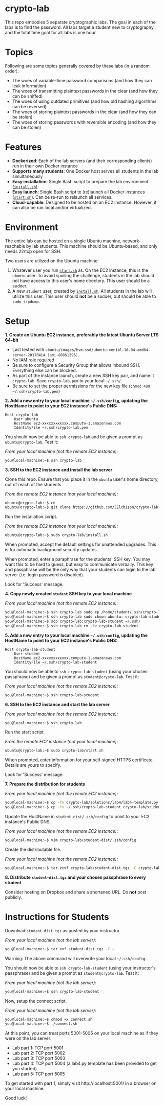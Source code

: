 crypto-lab
==========

This repo embodies 5 separate cryptographic labs.  The goal in each of the labs is to find the password.  All labs target a student new to cryptography, and the total time goal for all labs is one hour.


# Topics

Following are some topics generally covered by these labs (in a random order):

* The woes of variable-time password comparisons (and how they can leak information)
* The woes of transmitting plaintext passwords in the clear (and how they can be sniffed)
* The woes of using outdated primitives (and how old hashing algorithms can be reversed)
* The woes of storing plaintext passwords in the clear (and how they can be stolen)
* The woes of storing passwords with reversible encoding (and how they can be stolen)


# Features

* **Dockerized**:  Each of the lab servers (and their corresponding clients) run in their own Docker instance
* **Supports many students**:  One Docker host serves all students in the lab simultaneously
* **Easy installation**:  Single Bash script to prepare the lab environment ([`install.sh`](install.sh))
* **Easy launch**:  Single Bash script to (re)launch all Docker instances ([`start.sh`](start.sh)).  Can be re-run to relaunch all services.
* **Cloud-capable**:  Designed to be hosted on an EC2 instance.  However, it can also be run local and/or virtualized.


# Environment

The entire lab can be hosted on a single Ubuntu machine, network-reachable by lab students.  This machine should be Ubuntu-based, and only needs 22/tcp open for SSH.

Two users are utilized on the Ubuntu machine:

1. Whatever user you run [`start.sh`](start.sh) as.  On the EC2 instance, this is the `ubuntu` user.  To avoid spoiling the challenge, students in the lab should not have access to this user's home directory.  This user should be a sudoer.
2. A new `student` user, created by [`install.sh`](install.sh).  All students in the lab will utilize this user.  This user should **not** be a sudoer, but should be able to `sudo tcpdump`.


# Setup

**1. Create an Ubuntu EC2 instance, preferably the latest Ubuntu Server LTS 64-bit**

* Last tested with `ubuntu/images/hvm-ssd/ubuntu-xenial-16.04-amd64-server-20170414 (ami-80861296)`.
* No IAM role required
* Be sure to configure a Security Group that allows inbound SSH.  Everything else can be blocked.
* As part of the instance launch, create a new SSH key pair, and name it `crypto-lab`.  Save `crypto-lab.pem` to your local `~/.ssh/`.
* Be sure to set the proper permissions for the new key file (`chmod 400 ~/.ssh/crypto-lab.pem`)

**2. Add a new entry to your local machine `~/.ssh/config`, updating the HostName to point to your EC2 instance's Public DNS:**

```
Host crypto-lab
    User ubuntu
    HostName ec2-xxxxxxxxxxxx.compute-1.amazonaws.com
    IdentityFile ~/.ssh/crypto-lab.pem
```

You should now be able to `ssh crypto-lab` and be given a prompt as `ubuntu@crypto-lab`.  Test it:

*From your local machine (not the remote EC2 instance):*
```bash
you@local-machine:~$ ssh crypto-lab
```

**3. SSH to the EC2 instance and install the lab server**

Clone this repo.  Ensure that you place it in the `ubuntu` user's home directory, out of reach of the students.

*From the remote EC2 instance (not your local machine):*
```bash
ubuntu@crypto-lab:~$ cd
ubuntu@crypto-lab:~$ git clone https://github.com/JElchison/crypto-lab.git
```

Run the installation script.

*From the remote EC2 instance (not your local machine):*
```bash
ubuntu@crypto-lab:~$ sudo crypto-lab/install.sh
```

When prompted, accept the default settings for unattended upgrades.  This is for automatic background security updates.

When prompted, enter a paraphrase for the students' SSH key.  You may want this to be hard to guess, but easy to communicate verbally.  This key and passphrase will be the only way that your students can login to the lab server (i.e. login password is disabled).

Look for 'Success' message.

**4. Copy newly created `student` SSH key to your local machine**

*From your local machine (not the remote EC2 instance):*
```bash
you@local-machine:~$ ssh crypto-lab sudo cp /home/student/.ssh/crypto-lab-student .
you@local-machine:~$ ssh crypto-lab sudo chown ubuntu: crypto-lab-student
you@local-machine:~$ scp crypto-lab:crypto-lab-student ~/.ssh/
you@local-machine:~$ ssh crypto-lab rm -fv crypto-lab-student
```

**5. Add a new entry to your local machine `~/.ssh/config`, updating the HostName to point to your EC2 instance's Public DNS:**

```
Host crypto-lab-student
    User student
    HostName ec2-xxxxxxxxxxxx.compute-1.amazonaws.com
    IdentityFile ~/.ssh/crypto-lab-student
```

You should now be able to `ssh crypto-lab-student` (using your chosen passphrase) and be given a prompt as `student@crypto-lab`.  Test it:

*From your local machine (not the remote EC2 instance):*
```bash
you@local-machine:~$ ssh crypto-lab-student
```

**6. SSH to the EC2 instance and start the lab server**

*From your local machine (not the remote EC2 instance):*
```bash
you@local-machine:~$ ssh crypto-lab
```

Run the start script.

*From the remote EC2 instance (not your local machine):*
```bash
ubuntu@crypto-lab:~$ sudo crypto-lab/start.sh
```

When prompted, enter information for your self-signed HTTPS certificate.  Details are yours to specify.

Look for 'Success' message.

**7. Prepare the distribution for students**

*From your local machine (not the remote EC2 instance):*
```bash
you@local-machine:~$ cp -fv crypto-lab/solutions/lab4/lab4-template.py crypto-lab/student-dist/lab4.py
you@local-machine:~$ cp -fv ~/.ssh/crypto-lab-student crypto-lab/student-dist/.ssh/
```

Update the HostName in `student-dist/.ssh/config` to point to your EC2 instance's Public DNS.

*From your local machine (not the remote EC2 instance):*
```bash
you@local-machine:~$ vim crypto-lab/student-dist/.ssh/config
```

Create the distributable file.

*From your local machine (not the remote EC2 instance):*
```bash
you@local-machine:~$ tar zcvf crypto-lab/student-dist.tgz -C crypto-lab/student-dist/ .
```

**8. Distribute `student-dist.tgz` and your chosen passphrase to every student**

Consider hosting on Dropbox and share a shortened URL.  Do **not** post publicly.


# Instructions for Students

Download `student-dist.tgz` as posted by your instructor.

*From your local machine (not the lab server):*
```bash
you@local-machine:~$ tar xvf student-dist.tgz -C ~
```

Warning:  The above command will overwrite your local `~/.ssh/config`.

You should now be able to `ssh crypto-lab-student` (using your instructor's passphrase) and be given a prompt as `student@crypto-lab`.  Test it:

*From your local machine (not the lab server):*
```bash
you@local-machine:~$ ssh crypto-lab-student
```

Now, setup the connect script.

*From your local machine (not the lab server):*
```bash
you@local-machine:~$ chmod +x connect.sh
you@local-machine:~$ ./connect.sh
```

At this point, you can treat ports 5001-5005 on your local machine as if they were on the lab server:

* Lab part 1:  TCP port 5001
* Lab part 2:  TCP port 5002
* Lab part 3:  TCP port 5003
* Lab part 4:  TCP port 5004 (a lab4.py template has been provided to get you started)
* Lab part 5:  TCP port 5005

To get started with part 1, simply visit http://localhost:5001/ in a browser on your local machine.

Good luck!
